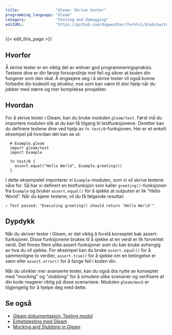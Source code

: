 ```yaml
---
title:                "Gleam: Skrive tester"
programming_language: "Gleam"
category:             "Testing and Debugging"
editURL:              "https://github.com/dogweather/forkful/blob/master/content/no/gleam/writing-tests.md"
---
```


{{< edit_this_page >}}

## Hvorfor

Å skrive tester er en viktig del av enhver god programmeringspraksis. Testene dine er din første forsvarslinje mot feil og sikrer at koden din fungerer som den skal. Å engasjere seg i å skrive tester vil også kunne forbedre din kodestil og struktur, noe som kan være til stor hjelp når du jobber med større og mer komplekse prosjekter.

## Hvordan

For å skrive tester i Gleam, kan du bruke modulen `gleam/test`. Først må du importere modulen slik at du kan få tilgang til testfunksjonene. Deretter kan du definere testene dine ved hjelp av `fn test/0`-funksjonen. Her er et enkelt eksempel på hvordan det kan se ut:

```
  # Example.gleam
  import gleam/test
  import Example
  
  fn test/0 {
    assert.equal("Hello World", Example.greeting())
  }
```

I dette eksempelet importerer vi `Example`-modulen, som vi vil skrive testene våre for. Så har vi definert en testfunksjon som kaller `greeting()`-funksjonen fra `Example` og bruker `assert.equal()` for å sjekke at outputen er lik "Hello World". Når du kjører testene, vil du få følgende resultat:

```
✓ Test passed: "Executing greeting() should return 'Hello World'"
```

## Dypdykk

Når du skriver tester i Gleam, er det viktig å forstå konseptet bak assert-funksjoner. Disse funksjonene brukes til å sjekke at en verdi er lik forventet verdi. Det finnes flere ulike assert-funksjoner som du kan bruke avhengig av hva du vil sjekke. For eksempel kan du bruke `assert.equal()` for å sammenligne to verdier, `assert.true()` for å sjekke om en betingelse er sann eller `assert.error()` for å fange feil i koden din.

Når du utvikler mer avanserte tester, kan du også dra nytte av konseptet med "mocking" og "stubbing" for å simulere ulike scenarier og verifisere at din kode reagerer riktig på disse scenariene. Modulen `gleam/mock` er tilgjengelig for å hjelpe deg med dette.

## Se også

- [Gleam dokumentasjon: Testing modul](https://gleam.run/book/stdlib.html#testing-module)
- [Enhetstesting med Gleam](https://blog.botreetechnologies.com/unit-testing-with-gleam-8f6f1b85f32c)
- [Mocking and Stubbing in Gleam](https://blog.botreetechnologies.com/mocking-and-stubbing-in-gleam-3611a7262b2a)